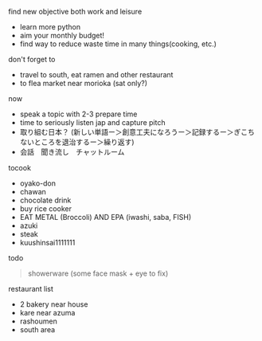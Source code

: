 find new objective both work and leisure
- learn more python
- aim your monthly budget!
- find way to reduce waste time in many things(cooking, etc.)

don't forget to 
- travel to south, eat ramen and other restaurant
- to flea market near morioka (sat only?)

now
- speak a topic with 2-3 prepare time
- time to seriously listen jap and capture pitch 
- 取り組む日本？ (新しい単語ー＞創意工夫になろうー＞記録するー＞ぎこちないところを退治するー＞繰り返す)
- 会話　聞き流し　チャットルーム

tocook
- oyako-don
- chawan
- chocolate drink
- buy rice cooker
- EAT METAL (Broccoli) AND EPA (iwashi, saba, FISH)
- azuki
- steak
- kuushinsai1111111
 
todo 
 > showerware (some face mask + eye to fix)

restaurant list
- 2 bakery near house
- kare near azuma
- rashoumen
- south area
